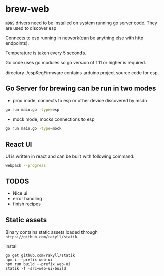 # brew-web

`mDNS` drivers need to be installed on system running go server code. They are used to discover esp

Connects to esp running in network(can be anything else with http endpoints).

Temperature is taken every 5 seconds.

Go code uses go modules so go version of 1.11 or higher is required.

directory ./espKegFirmware contains arduino project source code for esp.

## Go Server for brewing can be run in two modes

- prod mode, connects to esp or other device discovered by msdn

```bash
go run main.go -type=esp
```

- mock mode, mocks connections to esp

```bash
go run main.go -type=mock
```

## React UI

UI is written in react and can be built with following command:

```bash
webpack --progress
```

## TODOS

- Nice ui
- error handling
- finish recipes

## Static assets

Binary contains static assets loaded through `https://github.com/rakyll/statik`

install

```
go get github.com/rakyll/statik
npm i --prefix web-ui
npm run build --prefix web-ui
statik -f -src=web-ui/build
```